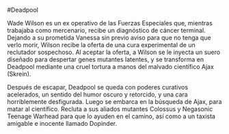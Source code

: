 #Deadpool

Wade Wilson es un ex operativo de las Fuerzas Especiales que, mientras trabajaba como mercenario, recibe un diagnóstico de cáncer terminal. Dejando a su prometida Vanessa sin previo aviso para que no tenga que verlo morir, Wilson recibe la oferta de una cura experimental de un reclutador sospechoso. Al aceptar la oferta, a Wilson se le inyecta un suero diseñado para despertar genes mutantes latentes, y se transforma en Deadpool mediante una cruel tortura a manos del malvado científico Ajax (Skrein).

Después de escapar, Deadpool se queda con poderes curativos acelerados, un sentido del humor oscuro y retorcido, y una cara horriblemente desfigurada. Luego se embarca en la búsqueda de Ajax, para matar al científico. Recluta a sus aliados mutantes Colossus y Negasonic Teenage Warhead para que lo ayuden en el camino, así como a un taxista amigable e inocente llamado Dopinder.


